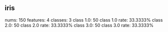 ## iris
nums:          	150
features:      	4
classes:       	3
class 1.0:     	50
class 1.0 rate:	33.3333%
class 2.0:     	50
class 2.0 rate:	33.3333%
class 3.0:     	50
class 3.0 rate:	33.3333%


